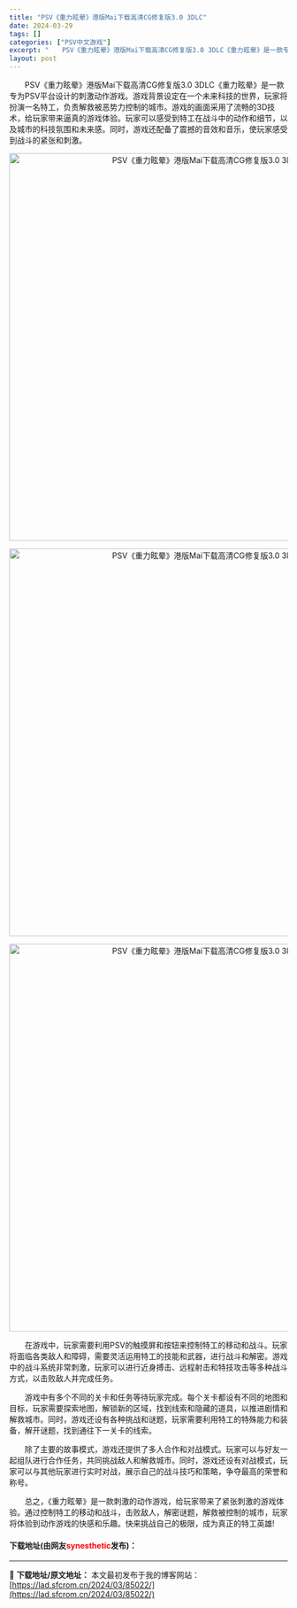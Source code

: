 ```yaml
---
title: "PSV《重力眩晕》港版Mai下载高清CG修复版3.0 3DLC"
date: 2024-03-29
tags: []
categories: ["PSV中文游戏"]
excerpt: "　　PSV《重力眩晕》港版Mai下载高清CG修复版3.0 3DLC《重力眩晕》是一款专为PSV平台设计的刺激动作游戏。游戏背景设定在一个未来科技的世界，玩家将扮演一名特工，负责解救被恶势力控制的城市。游戏的画面采用了流畅的3D技术，给玩家带来逼真的游戏体验。玩家可以感受到特工在战斗中的动作和细节，以&hellip;"
layout: post
---
```


 <p>　　PSV《重力眩晕》港版Mai下载高清CG修复版3.0 3DLC《重力眩晕》是一款专为PSV平台设计的刺激动作游戏。游戏背景设定在一个未来科技的世界，玩家将扮演一名特工，负责解救被恶势力控制的城市。游戏的画面采用了流畅的3D技术，给玩家带来逼真的游戏体验。玩家可以感受到特工在战斗中的动作和细节，以及城市的科技氛围和未来感。同时，游戏还配备了震撼的音效和音乐，使玩家感受到战斗的紧张和刺激。</p> <p align="center"><img align="" border="0" src="https://lad.sfcrom.cn/wp-content/uploads/2024/03/20240329_660673b9a876e.webp" width="700" alt="PSV《重力眩晕》港版Mai下载高清CG修复版3.0 3DLC" /></p> <p align="center"><img align="" border="0" src="https://lad.sfcrom.cn/wp-content/uploads/2024/03/20240329_660673ba24e29.webp" width="700" alt="PSV《重力眩晕》港版Mai下载高清CG修复版3.0 3DLC" /></p> <p align="center"><img align="" border="0" src="https://lad.sfcrom.cn/wp-content/uploads/2024/03/20240329_660673baa710b.webp" width="700" alt="PSV《重力眩晕》港版Mai下载高清CG修复版3.0 3DLC" /></p> <p>　　在游戏中，玩家需要利用PSV的触摸屏和按钮来控制特工的移动和战斗。玩家将面临各类敌人和障碍，需要灵活运用特工的技能和武器，进行战斗和解密。游戏中的战斗系统非常刺激，玩家可以进行近身搏击、远程射击和特技攻击等多种战斗方式，以击败敌人并完成任务。</p> <p>　　游戏中有多个不同的关卡和任务等待玩家完成。每个关卡都设有不同的地图和目标，玩家需要探索地图，解锁新的区域，找到线索和隐藏的道具，以推进剧情和解救城市。同时，游戏还设有各种挑战和谜题，玩家需要利用特工的特殊能力和装备，解开谜题，找到通往下一关卡的线索。</p> <p>　　除了主要的故事模式，游戏还提供了多人合作和对战模式。玩家可以与好友一起组队进行合作任务，共同挑战敌人和解救城市。同时，游戏还设有对战模式，玩家可以与其他玩家进行实时对战，展示自己的战斗技巧和策略，争夺最高的荣誉和称号。</p> <p>　　总之，《重力眩晕》是一款刺激的动作游戏，给玩家带来了紧张刺激的游戏体验。通过控制特工的移动和战斗，击败敌人，解密谜题，解救被控制的城市，玩家将体验到动作游戏的快感和乐趣。快来挑战自己的极限，成为真正的特工英雄!</p> <p><h4>下载地址(由网友<font color="red">synesthetic</font>发布)：</h4></p> 

---
📖 **下载地址/原文地址：** 本文最初发布于我的博客网站：[https://lad.sfcrom.cn/2024/03/85022/](https://lad.sfcrom.cn/2024/03/85022/)
